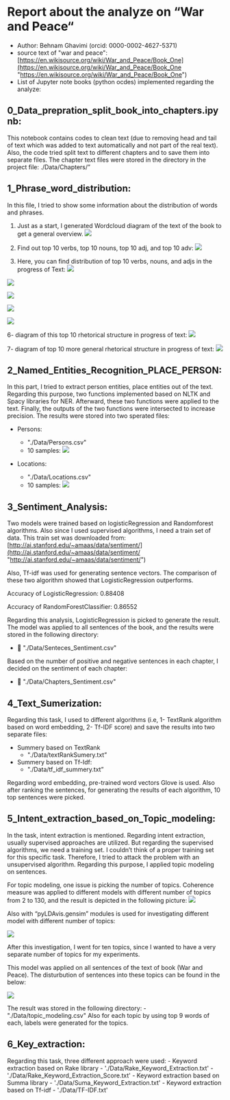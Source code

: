 # Report about the analyze on “War and Peace“
- Author: Behnam Ghavimi (orcid: 0000-0002-4627-5371)
- source text of "war and peace": [https://en.wikisource.org/wiki/War_and_Peace/Book_One](https://en.wikisource.org/wiki/War_and_Peace/Book_One "https://en.wikisource.org/wiki/War_and_Peace/Book_One")
- List of Jupyter note books (python ocdes) implemented regarding the analyze:

## 0_Data_prepration_split_book_into_chapters.ipynb:
This notebook contains codes to clean text (due to removing head and tail of text which was added to text automatically and not part of the real text). Also, the code tried split text to different chapters and to save them into separate files. The chapter text files were stored in the directory in the project file:
./Data/Chapters/”

## 1_Phrase_word_distribution:
In this file, I tried to show some information about the distribution of words and phrases.
1. Just as a start, I generated Wordcloud diagram of the text of the book to get a general overview.
[![](https://raw.githubusercontent.com/behnam2014/NLP_PlayGround/master/figs/fig1.png)](https://raw.githubusercontent.com/behnam2014/NLP_PlayGround/master/figs/fig1.png)

2.  Find out top 10 verbs, top 10 nouns, top 10 adj, and top 10 adv:
[![](https://raw.githubusercontent.com/behnam2014/NLP_PlayGround/master/figs/fig2.PNG)](https://raw.githubusercontent.com/behnam2014/NLP_PlayGround/master/figs/fig2.PNG)

3.  Here, you can find distribution of top 10 verbs, nouns, and adjs in the progress of Text:
[![](https://raw.githubusercontent.com/behnam2014/NLP_PlayGround/master/figs/fig3.PNG)](https://raw.githubusercontent.com/behnam2014/NLP_PlayGround/master/figs/fig3.PNG)

[![](https://raw.githubusercontent.com/behnam2014/NLP_PlayGround/master/figs/fig4.PNG)](https://raw.githubusercontent.com/behnam2014/NLP_PlayGround/master/figs/fig4.PNG)

[![](https://raw.githubusercontent.com/behnam2014/NLP_PlayGround/master/figs/fig5.PNG)](https://raw.githubusercontent.com/behnam2014/NLP_PlayGround/master/figs/fig5.PNG)

[![](https://raw.githubusercontent.com/behnam2014/NLP_PlayGround/master/figs/fig6.PNG)](https://raw.githubusercontent.com/behnam2014/NLP_PlayGround/master/figs/fig6.PNG)

[![](https://raw.githubusercontent.com/behnam2014/NLP_PlayGround/master/figs/fig7.PNG)](https://raw.githubusercontent.com/behnam2014/NLP_PlayGround/master/figs/fig7.PNG)

6- diagram of this top 10 rhetorical structure in progress of text:
[![](https://raw.githubusercontent.com/behnam2014/NLP_PlayGround/master/figs/fig8.PNG)](https://raw.githubusercontent.com/behnam2014/NLP_PlayGround/master/figs/fig8.PNG)

7-  diagram of top 10 more general rhetorical structure in progress of text:
[![](https://raw.githubusercontent.com/behnam2014/NLP_PlayGround/master/figs/fig9.PNG)](https://raw.githubusercontent.com/behnam2014/NLP_PlayGround/master/figs/fig9.PNG)
## 2_Named_Entities_Recognition_PLACE_PERSON:
In this part, I tried to extract person entities, place entities out of the text. Regarding this purpose, two functions implemented based on NLTK and Spacy libraries for NER. Afterward, these two functions were applied to the text. Finally, the outputs of the two functions were intersected to increase precision.
The results were stored into two sperated files:
- Persons:
	- "./Data/Persons.csv" 
	- 10 samples:
[![](https://raw.githubusercontent.com/behnam2014/NLP_PlayGround/master/figs/fig10.PNG)](https://raw.githubusercontent.com/behnam2014/NLP_PlayGround/master/figs/fig10.PNG)

- Locations:
	- "./Data/Locations.csv"
	- 10 samples:
[![](https://raw.githubusercontent.com/behnam2014/NLP_PlayGround/master/figs/fig11.PNG)](https://raw.githubusercontent.com/behnam2014/NLP_PlayGround/master/figs/fig11.PNG)

## 3_Sentiment_Analysis:
Two models were trained based on logisticRegression and Randomforest algorithms. Also since I used supervised algorithms, I need a train set of data. This train set was downloaded from:
[http://ai.stanford.edu/~amaas/data/sentiment/](http://ai.stanford.edu/~amaas/data/sentiment/ "http://ai.stanford.edu/~amaas/data/sentiment/")

Also, Tf-idf was used for generating sentence vectors. The comparison of these two algorithm showed that LogisticRegression outperforms.

Accuracy of LogisticRegression: 0.88408

Accuracy of RandomForestClassifier: 0.86552

Regarding this analysis, LogisticRegression is picked to generate the result. The model was applied to all sentences of the book, and the results were stored in the following directory:

- 	"./Data/Senteces_Sentiment.csv" 

Based on the number of positive and negative sentences in each chapter, I decided on the sentiment of each chapter:

- 	"./Data/Chapters_Sentiment.csv"

## 4_Text_Sumerization:
Regarding this task, I used to different algorithms (i.e, 1- TextRank algorithm based on word embedding, 2- Tf-IDF score)  and save the results into two separate files:

- Summery based on TextRank
	- "./Data/textRankSumery.txt”
- Summery based on Tf-Idf:
	- "./Data/tf_idf_summery.txt”
	
Regarding word embedding, pre-trained word vectors Glove is used. Also after ranking the sentences, for generating the results of each algorithm, 10 top sentences were picked.

## 5_Intent_extraction_based_on_Topic_modeling:
In the task, intent extraction is mentioned. Regarding intent extraction, usually supervised approaches are utilized. But regarding the supervised algorithms, we need a training set. I couldn’t think of a proper training set for this specific task. Therefore, I tried to attack the problem with an unsupervised algorithm. Regarding this purpose, I applied topic modeling on sentences. 

For topic modeling, one issue is picking the number of topics. Coherence measure was applied to different models with  different number of topics from 2 to 130, and the result is depicted in the following picture:
[![](https://raw.githubusercontent.com/behnam2014/NLP_PlayGround/master/figs/fig12.PNG)](https://raw.githubusercontent.com/behnam2014/NLP_PlayGround/master/figs/fig12.PNG)

Also with “pyLDAvis.gensim” modules is used for investigating different model with different number of topics:

[![](https://raw.githubusercontent.com/behnam2014/NLP_PlayGround/master/figs/fig14.PNG)](https://raw.githubusercontent.com/behnam2014/NLP_PlayGround/master/figs/fig14.PNG)

After this investigation, I went for ten topics, since I wanted to have a very separate number of topics for my experiments.

This model was applied on all sentences of the text of book (War and Peace). The disturbution of sentences into these topics can be found in the below:

[![](https://raw.githubusercontent.com/behnam2014/NLP_PlayGround/master/figs/fig15.PNG)](https://raw.githubusercontent.com/behnam2014/NLP_PlayGround/master/figs/fig15.PNG)

The result was stored in the following directory:
	- "./Data/topic_modeling.csv"
Also for each topic by using top 9 words of each, labels were generated for the topics.

## 6_Key_extraction:
Regarding this task, three different approach were used:
	- Keyword extraction based on Rake library
		- './Data/Rake_Keyword_Extraction.txt'
		- './Data/Rake_Keyword_Extraction_Score.txt'
	- Keyword extraction based on Summa library
		- './Data/Suma_Keyword_Extraction.txt'
	- Keyword extraction based on Tf-idf
		- './Data/TF-IDF.txt'
